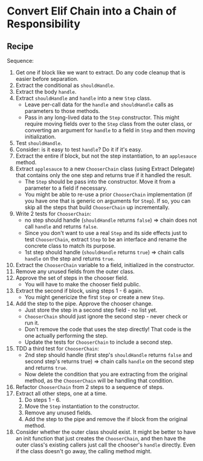 # Convert Elif Chain into a Chain of Responsibility



## Recipe

Sequence:

1. Get one if block like we want to extract. Do any code cleanup that is easier before separation.
1. Extract the conditional as `shouldHandle`.
1. Extract the body `handle`.
1. Extract `shouldHandle` and `handle` into a new `Step` class.
	* Leave per-call data for the `handle` and `shouldHandle` calls as parameters to those methods.
	* Pass in any long-lived data to the `Step` constructor. This might require moving fields over to the `Step` class from the outer class, or converting an argument for `handle` to a field in `Step` and then moving initialization.
1. Test `shouldHandle`.
1. Consider: is it easy to test `handle`? Do it if it's easy.
1. Extract the entire if block, but not the step instantiation, to an `applesauce` method.
1. Extract `applesauce` to a new `ChooserChain` class (using Extract Delegate) that contains only the one step and returns true if it handled the result.
	* The `Step` should be pass into the constructor. Move it from a parameter to a field if necessary.
	* You might be able to re-use a prior `ChooserChain` implementation (if you have one that is generic on arguments for `Step`). If so, you can skip all the steps that build `ChooserChain` up incrementally.
1. Write 2 tests for `ChooserChain`:
	* no step should handle (`shouldHandle` returns `false`) => chain does not call `handle` and returns `false`.
	* Since you don't want to use a real `Step` and its side effects just to test `ChooserChain`, extract `Step` to be an interface and rename the concrete class to match its purpose.
	* 1st step should handle (`shouldHandle` returns `true`) => chain calls `handle` on the step and returns `true`.
1. Extract the `ChooserChain` variable to a field, initialized in the constructor.
1. Remove any unused fields from the outer class.
1. Approve the set of steps in the chooser field.
	* You will have to make the chooser field public.
1. Extract the second if block, using steps 1 - 6 again.
	* You might genericize the first `Step` or create a new `Step`.
1. Add the step to the pipe. Approve the chooser change.
	* Just store the step in a second step field - no list yet.
	* `ChooserChain` should just ignore the second step - never check or run it.
	* Don't remove the code that uses the step directly! That code is the one actually performing the step.
	* Update the tests for `ChooserChain` to include a second step.
1. TDD a third test for `ChooserChain`:
	* 2nd step should handle (first step's `shouldHandle` returns `false` and second step's returns true) => chain calls `handle` on the second step and returns `true`.
	* Now delete the condition that you are extracting from the original method, as the `ChooserChain` will be handling that condition.
1. Refactor `ChooserChain` from 2 steps to a sequence of steps.
1. Extract all other steps, one at a time.
	1. Do steps 1 - 6.
	1. Move the `Step` instantiation to the constructor.
	1. Remove any unused fields.
	1. Add the step to the pipe and remove the if block from the original method.
1. Consider whether the outer class should exist. It might be better to have an init function that just creates the `ChooserChain`, and then have the outer class's existing callers just call the chooser's `handle` directly. Even if the class doesn't go away, the calling method might.
